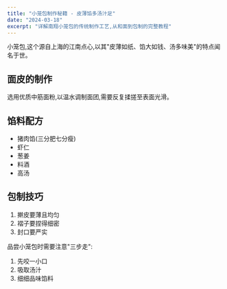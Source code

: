 ```yaml
---
title: "小笼包制作秘籍 - 皮薄馅多汤汁足"
date: "2024-03-18"
excerpt: "详解南翔小笼包的传统制作工艺,从和面到包制的完整教程"
---
```


小笼包,这个源自上海的江南点心,以其"皮薄如纸、馅大如钱、汤多味美"的特点闻名于世。

## 面皮的制作

选用优质中筋面粉,以温水调制面团,需要反复揉搓至表面光滑。

## 馅料配方

- 猪肉馅(三分肥七分瘦)
- 虾仁
- 葱姜
- 料酒
- 高汤

## 包制技巧

1. 擀皮要薄且均匀
2. 褶子要捏得细密
3. 封口要严实

品尝小笼包时需要注意"三步走":
1. 先咬一小口
2. 吸取汤汁
3. 细细品味馅料 